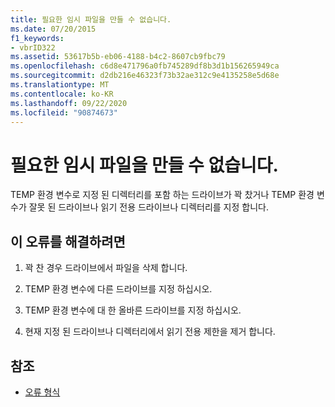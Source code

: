 ```yaml
---
title: 필요한 임시 파일을 만들 수 없습니다.
ms.date: 07/20/2015
f1_keywords:
- vbrID322
ms.assetid: 53617b5b-eb06-4188-b4c2-8607cb9fbc79
ms.openlocfilehash: c6d8e471796a0fb745289df8b3d1b156265949ca
ms.sourcegitcommit: d2db216e46323f73b32ae312c9e4135258e5d68e
ms.translationtype: MT
ms.contentlocale: ko-KR
ms.lasthandoff: 09/22/2020
ms.locfileid: "90874673"
---
```

# <a name="cant-create-necessary-temporary-file"></a>필요한 임시 파일을 만들 수 없습니다.

TEMP 환경 변수로 지정 된 디렉터리를 포함 하는 드라이브가 꽉 찼거나 TEMP 환경 변수가 잘못 된 드라이브나 읽기 전용 드라이브나 디렉터리를 지정 합니다.  
  
## <a name="to-correct-this-error"></a>이 오류를 해결하려면  
  
1. 꽉 찬 경우 드라이브에서 파일을 삭제 합니다.  
  
2. TEMP 환경 변수에 다른 드라이브를 지정 하십시오.  
  
3. TEMP 환경 변수에 대 한 올바른 드라이브를 지정 하십시오.  
  
4. 현재 지정 된 드라이브나 디렉터리에서 읽기 전용 제한을 제거 합니다.  
  
## <a name="see-also"></a>참조

- [오류 형식](../../programming-guide/language-features/error-types.md)
